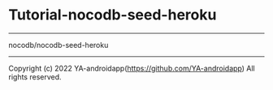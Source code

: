 # Tutorial-nocodb-seed-heroku

---

nocodb/nocodb-seed-heroku

---

Copyright (c) 2022 YA-androidapp(https://github.com/YA-androidapp) All rights reserved.
